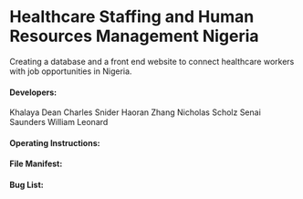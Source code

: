 # Healthcare Staffing and Human Resources Management Nigeria

Creating a database and a front end website to connect healthcare workers with job opportunities in Nigeria.

#### Developers:

Khalaya Dean
Charles Snider
Haoran Zhang
Nicholas Scholz
Senai Saunders
William Leonard

#### Operating Instructions:

#### File Manifest:

#### Bug List: 
